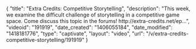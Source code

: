 {
    "title": "Extra Credits: Competitive Storytelling",
    "description": "This week, we examine the difficult challenge of storytelling in a competitive game space. Come discuss this topic in the forums! http:\/\/extra-credits.net\/ep...",
    "videoid": "191919",
    "date_created": "1406055184",
    "date_modified": "1418181776",
    "type": "captivate",
    "layout": "video",
    "url": "\/v\/extra-credits-competitive-storytelling\/191919"
}